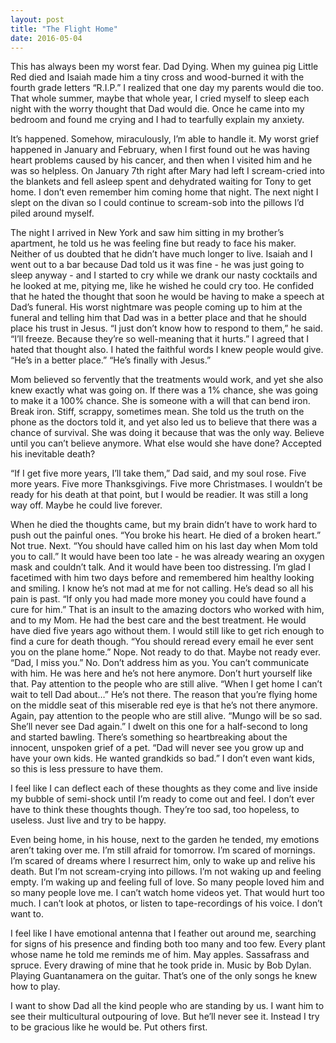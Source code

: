 ```yaml
---
layout: post
title: "The Flight Home"
date: 2016-05-04
---
```


This has always been my worst fear. Dad Dying. When my guinea pig Little Red died and Isaiah made him a tiny cross and wood-burned it with the fourth grade letters “R.I.P.” I realized that one day my parents would die too. That whole summer, maybe that whole year, I cried myself to sleep each night with the worry thought that Dad would die. Once he came into my bedroom and found me crying and I had to tearfully explain my anxiety.

It’s happened. Somehow, miraculously, I’m able to handle it.
My worst grief happened in January and February, when I first found out he was having heart problems caused by his cancer, and then when I visited him and he was so helpless. 
On January 7th right after Mary had left I scream-cried into the blankets and fell asleep spent and dehydrated waiting for Tony to get home. I don’t even remember him coming home that night. The next night I slept on the divan so I could continue to scream-sob into the pillows I’d piled around myself.

The night I arrived in New York and saw him sitting in my brother’s apartment, he told us he was feeling fine but ready to face his maker. Neither of us doubted that he didn’t have much longer to live. 
Isaiah and I went out to a bar because Dad told us it was fine - he was just going to sleep anyway - and I started to cry while we drank our nasty cocktails and he looked at me, pitying me, like he wished he could cry too. He confided that he hated the thought that soon he would be having to make a speech at Dad’s funeral. 
His worst nightmare was people coming up to him at the funeral and telling him that Dad was in a better place and that he should place his trust in Jesus. “I just don’t know how to respond to them,” he said. “I’ll freeze. Because they’re so well-meaning that it hurts.” 
I agreed that I hated that thought also. I hated the faithful words I knew people would give. “He’s in a better place.” “He’s finally with Jesus.”

Mom believed so fervently that the treatments would work, and yet she also knew exactly what was going on. If there was a 1% chance, she was going to make it a 100% chance. She is someone with a will that can bend iron. Break iron. Stiff, scrappy, sometimes mean. 
She told us the truth on the phone as the doctors told it, and yet also led us to believe that there was a chance of survival. She was doing it because that was the only way. Believe until you can’t believe anymore. What else would she have done? Accepted his inevitable death?

“If I get five more years, I’ll take them,” Dad said, and my soul rose. Five more years. Five more Thanksgivings. Five more Christmases. I wouldn’t be ready for his death at that point, but I would be readier. It was still a long way off. Maybe he could live forever.

When he died the thoughts came, but my brain didn’t have to work hard to push out the painful ones. 
“You broke his heart. He died of a broken heart.” Not true. Next.
“You should have called him on his last day when Mom told you to call.” It would have been too late - he was already wearing an oxygen mask and couldn’t talk. And it would have been too distressing. I’m glad I facetimed with him two days before and remembered him healthy looking and smiling. I know he’s not mad at me for not calling. He’s dead so all his pain is past.
“If only you had made more money you could have found a cure for him.” That is an insult to the amazing doctors who worked with him, and to my Mom. He had the best care and the best treatment. He would have died five years ago without them. I would still like to get rich enough to find a cure for death though.
“You should reread every email he ever sent you on the plane home.” Nope. Not ready to do that. Maybe not ready ever.
“Dad, I miss you.” No. Don’t address him as you. You can’t communicate with him. He was here and he’s not here anymore. Don’t hurt yourself like that. Pay attention to the people who are still alive.
“When I get home I can’t wait to tell Dad about…”
He’s not there. The reason that you’re flying home on the middle seat of this miserable red eye is that he’s not there anymore. 
Again, pay attention to the people who are still alive. 
“Mungo will be so sad. She’ll never see Dad again.” I dwelt on this one for a half-second to long and started bawling. There’s something so heartbreaking about the innocent, unspoken grief of a pet. 
“Dad will never see you grow up and have your own kids. He wanted grandkids so bad.” I don’t even want kids, so this is less pressure to have them.

I feel like I can deflect each of these thoughts as they come and live inside my bubble of semi-shock until I’m ready to come out and feel. I don’t ever have to think these thoughts though. They’re too sad, too hopeless, to useless. Just live and try to be happy.

Even being home, in his house, next to the garden he tended, my emotions aren’t taking over me. I’m still afraid for tomorrow. I’m scared of mornings. I’m scared of dreams where I resurrect him, only to wake up and relive his death. But I’m not scream-crying into pillows. I’m not waking up and feeling empty. I’m waking up and feeling full of love. So many people loved him and so many people love me. I can’t watch home videos yet. That would hurt too much. I can’t look at photos, or listen to tape-recordings of his voice. I don’t want to.

I feel like I have emotional antenna that I feather out around me, searching for signs of his presence and finding both too many and too few. Every plant whose name he told me reminds me of him. May apples. Sassafrass and spruce. Every drawing of mine that he took pride in. Music by Bob Dylan. Playing Guantanamera on the guitar. That’s one of the only songs he knew how to play.

I want to show Dad all the kind people who are standing by us. I want him to see their multicultural outpouring of love. But he’ll never see it. 
Instead I try to be gracious like he would be. Put others first.

